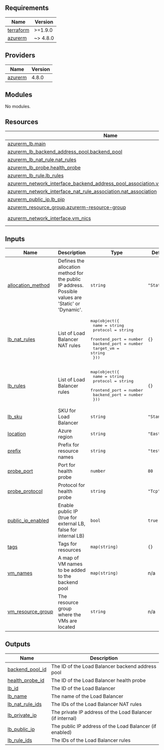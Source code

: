 ## Requirements

| Name | Version |
|------|---------|
| <a name="requirement_terraform"></a> [terraform](#requirement\_terraform) | >=1.9.0 |
| <a name="requirement_azurerm"></a> [azurerm](#requirement\_azurerm) | ~> 4.8.0 |

## Providers

| Name | Version |
|------|---------|
| <a name="provider_azurerm"></a> [azurerm](#provider\_azurerm) | 4.8.0 |

## Modules

No modules.

## Resources

| Name | Type |
|------|------|
| [azurerm_lb.main](https://registry.terraform.io/providers/hashicorp/azurerm/latest/docs/resources/lb) | resource |
| [azurerm_lb_backend_address_pool.backend_pool](https://registry.terraform.io/providers/hashicorp/azurerm/latest/docs/resources/lb_backend_address_pool) | resource |
| [azurerm_lb_nat_rule.nat_rules](https://registry.terraform.io/providers/hashicorp/azurerm/latest/docs/resources/lb_nat_rule) | resource |
| [azurerm_lb_probe.health_probe](https://registry.terraform.io/providers/hashicorp/azurerm/latest/docs/resources/lb_probe) | resource |
| [azurerm_lb_rule.lb_rules](https://registry.terraform.io/providers/hashicorp/azurerm/latest/docs/resources/lb_rule) | resource |
| [azurerm_network_interface_backend_address_pool_association.vm_backend_association](https://registry.terraform.io/providers/hashicorp/azurerm/latest/docs/resources/network_interface_backend_address_pool_association) | resource |
| [azurerm_network_interface_nat_rule_association.nat_association](https://registry.terraform.io/providers/hashicorp/azurerm/latest/docs/resources/network_interface_nat_rule_association) | resource |
| [azurerm_public_ip.lb_pip](https://registry.terraform.io/providers/hashicorp/azurerm/latest/docs/resources/public_ip) | resource |
| [azurerm_resource_group.azurerm-resource-group](https://registry.terraform.io/providers/hashicorp/azurerm/latest/docs/resources/resource_group) | resource |
| [azurerm_network_interface.vm_nics](https://registry.terraform.io/providers/hashicorp/azurerm/latest/docs/data-sources/network_interface) | data source |

## Inputs

| Name | Description | Type | Default | Required |
|------|-------------|------|---------|:--------:|
| <a name="input_allocation_method"></a> [allocation\_method](#input\_allocation\_method) | Defines the allocation method for the public IP address. Possible values are 'Static' or 'Dynamic'. | `string` | `"Static"` | no |
| <a name="input_lb_nat_rules"></a> [lb\_nat\_rules](#input\_lb\_nat\_rules) | List of Load Balancer NAT rules | <pre>map(object({<br/>    name                          = string<br/>    protocol                      = string<br/>    frontend_port                 = number<br/>    backend_port                  = number<br/>    target_vm                     = string<br/>  }))</pre> | `{}` | no |
| <a name="input_lb_rules"></a> [lb\_rules](#input\_lb\_rules) | List of Load Balancer rules | <pre>map(object({<br/>    name           = string<br/>    protocol       = string<br/>    frontend_port  = number<br/>    backend_port   = number<br/>  }))</pre> | `{}` | no |
| <a name="input_lb_sku"></a> [lb\_sku](#input\_lb\_sku) | SKU for Load Balancer | `string` | `"Standard"` | no |
| <a name="input_location"></a> [location](#input\_location) | Azure region | `string` | `"East US"` | no |
| <a name="input_prefix"></a> [prefix](#input\_prefix) | Prefix for resource names | `string` | `"test"` | no |
| <a name="input_probe_port"></a> [probe\_port](#input\_probe\_port) | Port for health probe | `number` | `80` | no |
| <a name="input_probe_protocol"></a> [probe\_protocol](#input\_probe\_protocol) | Protocol for health probe | `string` | `"Tcp"` | no |
| <a name="input_public_ip_enabled"></a> [public\_ip\_enabled](#input\_public\_ip\_enabled) | Enable public IP (true for external LB, false for internal LB) | `bool` | `true` | no |
| <a name="input_tags"></a> [tags](#input\_tags) | Tags for resources | `map(string)` | `{}` | no |
| <a name="input_vm_names"></a> [vm\_names](#input\_vm\_names) | A map of VM names to be added to the backend pool | `map(string)` | n/a | yes |
| <a name="input_vm_resource_group"></a> [vm\_resource\_group](#input\_vm\_resource\_group) | The resource group where the VMs are located | `string` | n/a | yes |

## Outputs

| Name | Description |
|------|-------------|
| <a name="output_backend_pool_id"></a> [backend\_pool\_id](#output\_backend\_pool\_id) | The ID of the Load Balancer backend address pool |
| <a name="output_health_probe_id"></a> [health\_probe\_id](#output\_health\_probe\_id) | The ID of the Load Balancer health probe |
| <a name="output_lb_id"></a> [lb\_id](#output\_lb\_id) | The ID of the Load Balancer |
| <a name="output_lb_name"></a> [lb\_name](#output\_lb\_name) | The name of the Load Balancer |
| <a name="output_lb_nat_rule_ids"></a> [lb\_nat\_rule\_ids](#output\_lb\_nat\_rule\_ids) | The IDs of the Load Balancer NAT rules |
| <a name="output_lb_private_ip"></a> [lb\_private\_ip](#output\_lb\_private\_ip) | The private IP address of the Load Balancer (if internal) |
| <a name="output_lb_public_ip"></a> [lb\_public\_ip](#output\_lb\_public\_ip) | The public IP address of the Load Balancer (if enabled) |
| <a name="output_lb_rule_ids"></a> [lb\_rule\_ids](#output\_lb\_rule\_ids) | The IDs of the Load Balancer rules |
